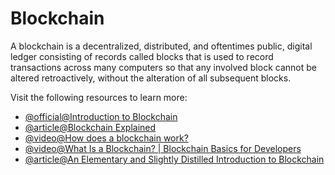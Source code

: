 # Blockchain

A blockchain is a decentralized, distributed, and oftentimes public, digital ledger consisting of records called blocks that is used to record transactions across many computers so that any involved block cannot be altered retroactively, without the alteration of all subsequent blocks.

Visit the following resources to learn more:

- [@official@Introduction to Blockchain](https://chain.link/education-hub/blockchain)
- [@article@Blockchain Explained](https://www.investopedia.com/terms/b/blockchain.asp)
- [@video@How does a blockchain work?](https://youtu.be/SSo_EIwHSd4)
- [@video@What Is a Blockchain? | Blockchain Basics for Developers](https://youtu.be/4ff9esY_4aU)
- [@article@An Elementary and Slightly Distilled Introduction to Blockchain](https://markpetherbridge.co.uk/blog/an-elementary-and-slightly-distilled-introduction-to-blockchain/)